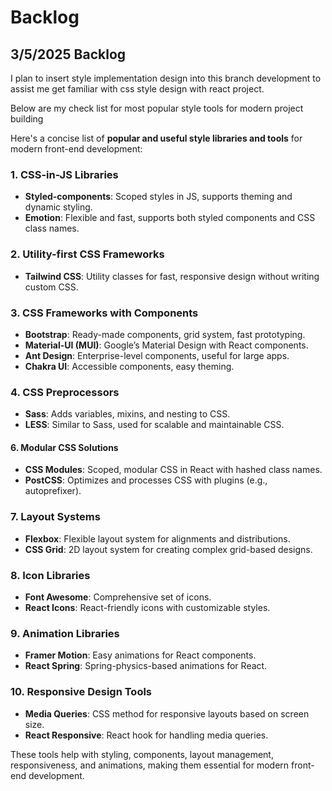 
# Backlog

## 3/5/2025 Backlog

I plan to insert style implementation design into this branch development to assist me get familiar with css style design with react project.

Below are my check list for most popular style tools for modern project building

Here's a concise list of **popular and useful style libraries and tools** for modern front-end development:

### 1. **CSS-in-JS Libraries**

- **Styled-components**: Scoped styles in JS, supports theming and dynamic styling.
- **Emotion**: Flexible and fast, supports both styled components and CSS class names.

### 2. **Utility-first CSS Frameworks**

- **Tailwind CSS**: Utility classes for fast, responsive design without writing custom CSS.

### 3. **CSS Frameworks with Components**

- **Bootstrap**: Ready-made components, grid system, fast prototyping.
- **Material-UI (MUI)**: Google’s Material Design with React components.
- **Ant Design**: Enterprise-level components, useful for large apps.
- **Chakra UI**: Accessible components, easy theming.

### 4. **CSS Preprocessors**

- **Sass**: Adds variables, mixins, and nesting to CSS.
- **LESS**: Similar to Sass, used for scalable and maintainable CSS.

#### 6. **Modular CSS Solutions**

- **CSS Modules**: Scoped, modular CSS in React with hashed class names.
- **PostCSS**: Optimizes and processes CSS with plugins (e.g., autoprefixer).

### 7. **Layout Systems**

- **Flexbox**: Flexible layout system for alignments and distributions.
- **CSS Grid**: 2D layout system for creating complex grid-based designs.

### 8. **Icon Libraries**

- **Font Awesome**: Comprehensive set of icons.
- **React Icons**: React-friendly icons with customizable styles.

### 9. **Animation Libraries**

- **Framer Motion**: Easy animations for React components.
- **React Spring**: Spring-physics-based animations for React.

### 10. **Responsive Design Tools**

- **Media Queries**: CSS method for responsive layouts based on screen size.
- **React Responsive**: React hook for handling media queries.

These tools help with styling, components, layout management, responsiveness, and animations, making them essential for modern front-end development.
